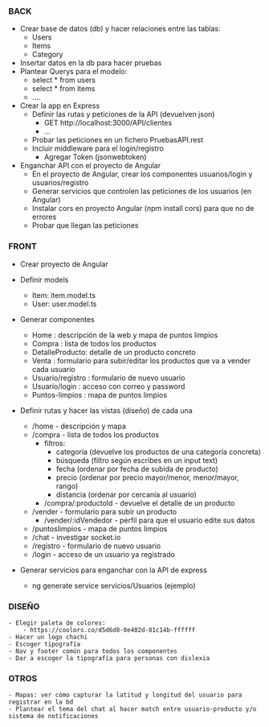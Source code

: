 ### BACK
- Crear base de datos (db) y hacer relaciones entre las tablas:
    - Users
    - Items
    - Category
- Insertar datos en la db para hacer pruebas
- Plantear Querys para el modelo:
    - select * from users
    - select * from items
    - ....
- Crear la app en Express
    - Definir las rutas y peticiones de la API (devuelven json)
        - GET http://localhost:3000/API/clientes
        - ...
    - Probar las peticiones en un fichero PruebasAPI.rest
    - Incluir middleware para el login/registro
        - Agregar Token (jsonwebtoken)
- Enganchar API con el proyecto de Angular
    - En el proyecto de Angular, crear los componentes usuarios/login y usuarios/registro
    - Generar servicios que controlen las peticiones de los usuarios (en Angular)
    - Instalar cors en proyecto Angular (npm install cors) para que no de errores
    - Probar que llegan las peticiones

### FRONT
- Crear proyecto de Angular
- Definir models
    - Item: item.model.ts
    - User: user.model.ts
- Generar componentes
    - Home : descripción de la web y mapa de puntos limpios
    - Compra : lista de todos los productos 
    - DetalleProducto: detalle de un producto concreto
    - Venta : formulario para subir/editar los productos que va a vender cada usuario
    - Usuario/registro : formulario de nuevo usuario
    - Usuario/login : acceso con correo y password
    - Puntos-limpios : mapa de puntos limpios 
- Definir rutas y hacer las vistas (diseño) de cada una
    - /home - descripción y mapa
    - /compra - lista de todos los productos
        - filtros: 
            - categoría (devuelve los productos de una categoría concreta)
            - búsqueda (filtro según escribes en un input text)
            - fecha (ordenar por fecha de subida de producto)
            - precio (ordenar por precio mayor/menor, menor/mayor, rango)
            - distancia (ordenar por cercanía al usuario)
        - /compra/:productoId - devuelve el detalle de un producto
    - /vender - formulario para subir un producto
        - /vender/:idVendedor - perfil para que el usuario edite sus datos
    - /puntoslimpios - mapa de puntos limpios
    - /chat - investigar socket.io 
    - /registro - formulario de nuevo usuario
    - /login - acceso de un usuario ya registrado

- Generar servicios para enganchar con la API de express
    - ng generate service servicios/Usuarios (ejemplo)
    

### DISEÑO
    - Elegir paleta de colores:
        - https://coolors.co/d5d6d8-0e402d-81c14b-ffffff
    - Hacer un logo chachi
    - Escoger tipografía
    - Nav y footer común para todos los componentes
    - Dar a escoger la tipografía para personas con dislexia

### OTROS
    - Mapas: ver cómo capturar la latitud y longitud del usuario para registrar en la bd
    - Plantear el tema del chat al hacer match entre usuario-producto y/o sistema de notificaciones 



